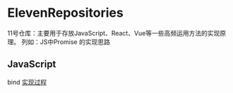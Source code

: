 # ElevenRepositories
11号仓库：主要用于存放JavaScript、React、Vue等一些高频运用方法的实现原理。 列如：JS中Promise 的实现思路

## JavaScript
bind [实现过程](https://github.com/Alicehhhmm/ElevenRepositories/issues/3)
